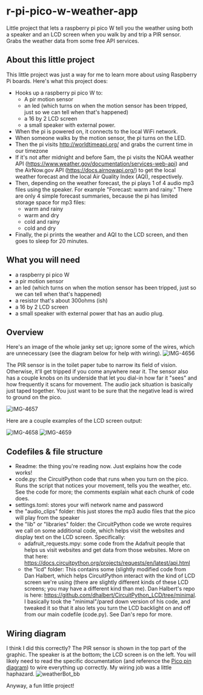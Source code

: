 # r-pi-pico-w-weather-app
Little project that lets a raspberry pi pico W tell you the weather using both a speaker and an LCD screen when you walk by and trip a PIR sensor. Grabs the weather data from some free API services.

## About this little project

This little project was just a way for me to learn more about using Raspberry Pi boards. Here's what this project does:

* Hooks up a raspberry pi pico W to:
  * A pir motion sensor
  * an led (which turns on when the motion sensor has been tripped, just so we can tell when that's happened)
  * a 16 by 2 LCD screen
  * a small speaker with external power. 
* When the pi is powered on, it connects to the local WiFi network.
* When someone walks by the motion sensor, the pi turns on the LED.
* Then the pi visits http://worldtimeapi.org/ and grabs the current time in our timezone
* If it's not after midnight and before 5am, the pi visits the NOAA weather API (https://www.weather.gov/documentation/services-web-api) and the AirNow.gov API (https://docs.airnowapi.org/) to get the local weather forecast and the local Air Quality Index (AQI), respectively. 
* Then, depending on the weather forecast, the pi plays 1 of 4 audio mp3 files using the speaker. For example "Forecast: warm and rainy." There are only 4 simple forecast summaries, because the pi has limited storage space for mp3 files:
  * warm and rainy
  * warm and dry
  * cold and rainy
  * cold and dry
* Finally, the pi prints the weather and AQI to the LCD screen, and then goes to sleep for 20 minutes.

## What you will need
* a raspberry pi pico W
* a pir motion sensor
* an led (which turns on when the motion sensor has been tripped, just so we can tell when that's happened)
* a resistor that's about 300ohms (ish)
* a 16 by 2 LCD screen
* a small speaker with external power that has an audio plug.

## Overview

Here's an image of the whole janky set up; ignore some of the wires, which are unnecessary (see the diagram below for help with wiring).
![IMG-4656](https://user-images.githubusercontent.com/8962291/228928943-8d0b49ad-118f-47eb-937f-2a59014b24fb.JPG)

The PIR sensor is in the toilet paper tube to narrow its field of vision. Otherwise, it'll get tripped if you come anywhere near it. The sensor also has a couple knobs on its underside that let you dial-in how far it "sees" and how frequently it scans for movement. The audio jack situation is basically just taped together. You just want to be sure that the negative lead is wired to ground on the pico. 

![IMG-4657](https://user-images.githubusercontent.com/8962291/228928962-7f1cee85-4f39-431f-a6a7-1a24d8b23440.JPG)

Here are a couple examples of the LCD screen output:

![IMG-4658](https://user-images.githubusercontent.com/8962291/228928977-fe8c2561-68d2-43bb-97e2-fad381cec00a.JPG)
![IMG-4659](https://user-images.githubusercontent.com/8962291/228929009-b882f2f4-20c6-4828-94d0-733f2bf052d2.JPG)

## Codefiles & file structure

* Readme: the thing you're reading now. Just explains how the code works!
* code.py: the CircuitPython code that runs when you turn on the pico. Runs the script that notices your movement, tells you the weather, etc. See the code for more; the comments explain what each chunk of code does.
* settings.toml: stores your wifi network name and password
* the "audio_clips" folder: this just stores the mp3 audio files that the pico will play from the speaker
* the "lib" or "libraries" folder: the CircuitPython code we wrote requires we call on some additional code, which helps visit the websites and display text on the LCD screen. Specifically:
    * adafruit_requests.mpy: some code from the Adafruit people that helps us visit websites and get data from those websites. More on that here: https://docs.circuitpython.org/projects/requests/en/latest/api.html
    * the "lcd" folder: This contains some (slightly modified code from Dan Halbert, which helps CircuitPython interact with the kind of LCD screen we're using (there are slightly different kinds of these LCD screens; you may have a different kind than me). Dan Halbert's repo is here: https://github.com/dhalbert/CircuitPython_LCD/tree/minimal. I basically took the "minimal"/pared down version of his code, and tweaked it so that it also lets you turn the LCD backlight on and off from our main codefile (code.py). See Dan's repo for more.

## Wiring diagram

I think I did this correctly? The PIR sensor is shown in the top part of the graphic. The speaker is at the bottom; the LCD screen is on the left. You will likely need to read the specific documentation (and reference the [Pico pin diagram](https://www.raspberrypi.com/documentation/microcontrollers/raspberry-pi-pico.html)) to wire everything up correctly. My wiring job was a little haphazard.
![weatherBot_bb](https://user-images.githubusercontent.com/8962291/228947938-6c39edc8-0ca7-446d-ab3f-7c516ca58445.jpg)

Anyway, a fun little project!

